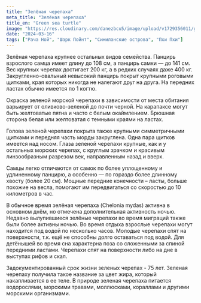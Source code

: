 ```yaml
---
title: "Зелёная черепаха"
meta_title: "Зелёная черепаха"
title_en: "Green sea turtle"
image: "https://res.cloudinary.com/danezbcu5/image/upload/v1729356011/green-sea-turtle_hu6gk5.png"
date: "2024-03-16"
tags: ["Рача Ной", "Шарк Пойнт", "Симиланские острова", "Пхи Пхи"]
---
```


Зелёная черепаха крупнее остальных видов семейства. Панцирь взрослого самца имеет длину до 108 см, а панцирь самки — до 141 см. Вес крупных черепах достигает 200 кг, а в редких случаях даже 400 кг. Закругленно-овальный невысокий панцирь покрыт крупными роговыми щитками, края которых никогда не налегают друг на друга. На передних ластах обычно имеется по 1 когтю.

Окраска зеленой морской черепахи в зависимости от места обитания варьирует от оливково-зеленой до почти черной. На карапаксе могут быть желтоватые пятна и часто с белым окаймлением. Брюшная сторона белая или желтоватая с темными краями на ластах.

Голова зеленой черепахи покрыта также крупными симметричными щитками и передняя часть морды закруглена. Одна пара щитков имеется над носом. Глаза зеленой черепахи крупные, как и у остальных морских черепах, с круглым зрачком и красивым линзообразным разрезом век, направленным назад и вверх.

Самцы легко отличаются от самок по более уплощенному и удлиненному панцирю, а особенно — по гораздо более длинному хвосту (более 20 см). Мощные передние конечности – ласты, больше похожие на весла, помогают им передвигаться со скоростью до 10 километров в час.

В обычное время зелёная черепаха (Chelonia mydas) активна в основном днём, но отмечена дополнительная активность ночью. Недавно вылупившиеся зелёные черепахи во время миграций также были более активны ночью.
Во время отдыха взрослые черепахи могут находится под водой по несколько часов. Молодые черепахи спят на поверхности, т.к. ещё не способны долго оставаться под водой. Для детёнышей во время сна характерна поза со сложенными за спиной передними ластами. Черепахи спят на поверхности либо на дне в выступах рифов и скал.

Задокументированный срок жизни зеленых черепах - 75 лет. Зеленая черепаху получила такое название за цвет жира, который накапливается в ее теле. В природе зеленая черепаха питается водорослями, морскими травами, моллюсками, кораллами и другими морскими организмами.
